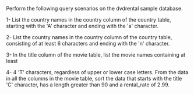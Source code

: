 Perform the following query scenarios on the dvdrental sample database.

1- List the country names in the country column of the country table, starting with the 'A' character and ending with the 'a' character.

2- List the country names in the country column of the country table, consisting of at least 6 characters and ending with the 'n' character.

3- In the title column of the movie table, list the movie names containing at least 

4- 4 'T' characters, regardless of upper or lower case letters. From the data in all the columns in the movie table, sort the data that starts with the title 'C' character, has a length greater than 90 and a rental_rate of 2.99.